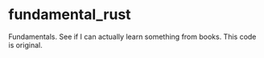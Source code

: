 # fundamental_rust
Fundamentals. See if I can actually learn something from books. This code is original.